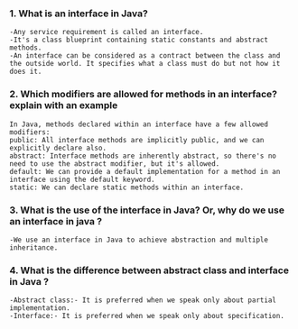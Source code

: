 ### 1. What is an interface in Java?
    -Any service requirement is called an interface.
    -It's a class blueprint containing static constants and abstract methods.
    -An interface can be considered as a contract between the class and the outside world. It specifies what a class must do but not how it does it. 

### 2. Which modifiers are allowed for methods in an interface? explain with an example
    In Java, methods declared within an interface have a few allowed modifiers:
    public: All interface methods are implicitly public, and we can explicitly declare also.
    abstract: Interface methods are inherently abstract, so there's no need to use the abstract modifier, but it's allowed.
    default: We can provide a default implementation for a method in an interface using the default keyword.
    static: We can declare static methods within an interface.

### 3. What is the use of the interface in Java? Or, why do we use an interface in java ?
    -We use an interface in Java to achieve abstraction and multiple inheritance.

### 4. What is the difference between abstract class and interface in Java ?
    -Abstract class:- It is preferred when we speak only about partial implementation.
    -Interface:- It is preferred when we speak only about specification.
